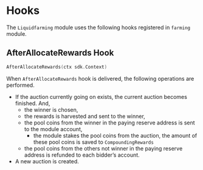 <!-- order: 8 -->

# Hooks

The `Liquidfarming` module uses the following hooks registered in `farming` module.

## AfterAllocateRewards Hook

```go
AfterAllocateRewards(ctx sdk.Context)
```

When `AfterAllocateRewards` hook is delivered, the following operations are performed.
- If the auction currently going on exists, the current auction becomes finished. And, 
  - the winner is chosen,
  - the rewards is harvested and sent to the winner,
  - the pool coins from the winner in the paying reserve address is sent to the module account,
    - the module stakes the pool coins from the auction, the amount of these pool coins is saved to `CompoundingRewards`
  - the pool coins from the others not winner in the paying reserve address is refunded to each bidder’s account.
- A new auction is created.
